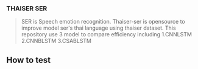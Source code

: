 ### THAISER SER

> SER is Speech emotion recognition.
Thaiser-ser is opensource to improve model ser's thai language using thaiser dataset.
This repository use 3 model to compare efficiency including 
1.CNNLSTM 
2.CNNBLSTM
3.CSABLSTM

## How to test
